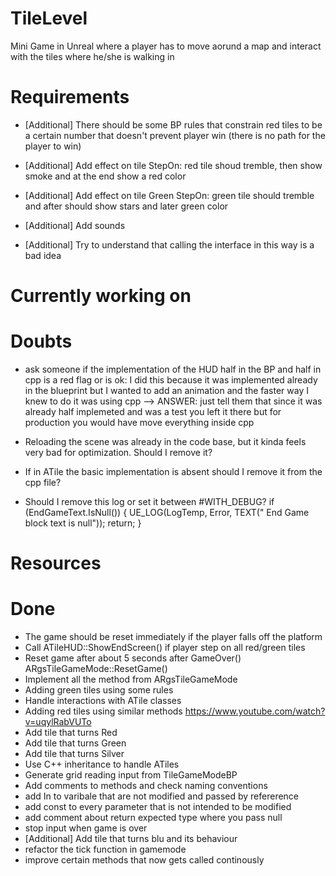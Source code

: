 # TileLevel

Mini Game in Unreal where a player has to move aorund a map and interact with the tiles where he/she is walking in

# Requirements


- [Additional] There should be some BP rules that constrain red tiles to be a certain number that doesn't prevent player win (there is no path for the player to win)

- [Additional] Add effect on tile StepOn: red tile shoud tremble, then show smoke and at the end show a red color

- [Additional] Add effect on tile Green StepOn: green tile should tremble and after should show stars and later green color

- [Additional] Add sounds 

- [Additional] Try to understand that calling the interface in this way is a bad idea

# Currently working on



# Doubts

- ask someone if the implementation of the HUD half in the BP and half in cpp is a red flag or is ok:
  I did this because it was implemented already in the blueprint but I wanted to add an animation and the faster way I knew to do it
  was using cpp 
--> ANSWER: just tell them that since it was already half implemeted and was a test you left it there but for production you would have move everything inside cpp

- Reloading the scene was already in the code base, but it kinda feels very bad for optimization. Should I remove it?

- If in ATile the basic implementation is absent should I remove it from the cpp file?

- Should I remove this log or set it between #WITH_DEBUG?
	if (EndGameText.IsNull())
	{
		UE_LOG(LogTemp, Error, TEXT(" End Game block text is null"));
		return;
	}

# Resources

# Done

- The game should be reset immediately if the player falls off the platform
- Call ATileHUD::ShowEndScreen() if player step on all red/green tiles
- Reset game after about 5 seconds after GameOver() ARgsTileGameMode::ResetGame()
- Implement all the method from ARgsTileGameMode
- Adding green tiles using some rules
- Handle interactions with ATile classes
- Adding red tiles using similar methods https://www.youtube.com/watch?v=uqylRabVUTo
- Add tile that turns Red
- Add tile that turns Green
- Add tile that turns Silver
- Use C++ inheritance to handle ATiles
- Generate grid reading input from TileGameModeBP
- Add comments to methods and check naming conventions
- add In to varibale that are not modified and passed by refererence
- add const to every parameter that is not intended to be modified
- add comment about return expected type where you pass null
- stop input when game is over
- [Additional] Add tile that turns blu and its behaviour
- refactor the tick function in gamemode
- improve certain methods that now gets called continously
 